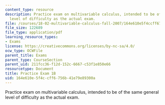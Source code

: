 ```yaml
---
content_type: resource
description: Practice exam on multivariable calculus, intended to be of the same general
  level of difficulty as the actual exam.
file: /courses/18-02-multivariable-calculus-fall-2007/164e610e5f4ccff6756b41e79e89300a_prac1b.pdf
file_size: 122689
file_type: application/pdf
learning_resource_types:
- Exams
license: https://creativecommons.org/licenses/by-nc-sa/4.0/
ocw_type: OCWFile
parent_title: Exams
parent_type: CourseSection
parent_uid: 211fcc36-f12d-152c-6667-c53f1e850e66
resourcetype: Document
title: Practice Exam 1B
uid: 164e610e-5f4c-cff6-756b-41e79e89300a
---
```

Practice exam on multivariable calculus, intended to be of the same general level of difficulty as the actual exam.